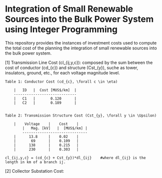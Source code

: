 # Integration of Small Renewable Sources into the Bulk Power System using Integer Programming
This repository provides the instances of investment costs used to compute the total cost of the planning the integration of small renewable sources into the bulk power system.


[1] Transmission Line Cost (cl_{ij,y,c}): composed by the sum between the cost of conductor (cd_{c}) and structure (Cst_{y}), suche as tower, insulators, ground, etc., for each voltage magnitude level.

	Table 1: Conductor Cost (cd_{c}, \forall c \in \eta)
	
	    |	ID   |  Cost [MUS$/km]  |
	    -----------------------------
	    |	C1   |       0.120      |
	    |	C2   |       0.189      |
	
	
	Table 2: Transmission Structure Cost (Cst_{y}, \forall y \in \Upsilon)
	
	    |	 Voltage    |    Cost    |
    	    |	Mag. [kV]   |  [MUS$/km] | 
            ------------------------------
	    |	   13.8	    |    0.02    |
	    |	    69	    |    0.109   |
	    |	   138	    |    0.215   |
	    |	   230	    |    0.303   |

	cl_{ij,y,c} = (cd_{c} + Cst_{y})*dl_{ij}	#where dl_{ij} is the length in km of a branch ij.



[2] Collector Substation Cost: 
